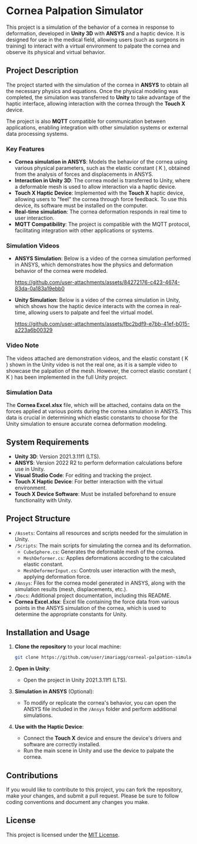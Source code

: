 
# Cornea Palpation Simulator

This project is a simulation of the behavior of a cornea in response to deformation, developed in **Unity 3D** with **ANSYS** and a haptic device. It is designed for use in the medical field, allowing users (such as surgeons in training) to interact with a virtual environment to palpate the cornea and observe its physical and virtual behavior.

## Project Description

The project started with the simulation of the cornea in **ANSYS** to obtain all the necessary physics and equations. Once the physical modeling was completed, the simulation was transferred to **Unity** to take advantage of the haptic interface, allowing interaction with the cornea through the **Touch X** device.

The project is also **MQTT** compatible for communication between applications, enabling integration with other simulation systems or external data processing systems.

### Key Features
- **Cornea simulation in ANSYS**: Models the behavior of the cornea using various physical parameters, such as the elastic constant \( K \), obtained from the analysis of forces and displacements in ANSYS.
- **Interaction in Unity 3D**: The cornea model is transferred to Unity, where a deformable mesh is used to allow interaction via a haptic device.
- **Touch X Haptic Device**: Implemented with the **Touch X** haptic device, allowing users to "feel" the cornea through force feedback. To use this device, its software must be installed on the computer.
- **Real-time simulation**: The cornea deformation responds in real time to user interaction.
- **MQTT Compatibility**: The project is compatible with the MQTT protocol, facilitating integration with other applications or systems.

### Simulation Videos

- **ANSYS Simulation**: Below is a video of the cornea simulation performed in ANSYS, which demonstrates how the physics and deformation behavior of the cornea were modeled.

  https://github.com/user-attachments/assets/84272176-c423-4674-83da-0a183a19ebb0

- **Unity Simulation**: Below is a video of the cornea simulation in Unity, which shows how the haptic device interacts with the cornea in real-time, allowing users to palpate and feel the virtual model.

  https://github.com/user-attachments/assets/fbc2bdf9-e7bb-41ef-b015-a223a6b00329

### Video Note
The videos attached are demonstration videos, and the elastic constant \( K \) shown in the Unity video is not the real one, as it is a sample video to showcase the palpation of the mesh. However, the correct elastic constant \( K \) has been implemented in the full Unity project.

### Simulation Data
The **Cornea Excel.xlsx** file, which will be attached, contains data on the forces applied at various points during the cornea simulation in ANSYS. This data is crucial in determining which elastic constants to choose for the Unity simulation to ensure accurate cornea deformation modeling.

## System Requirements

- **Unity 3D**: Version 2021.3.11f1 (LTS).
- **ANSYS**: Version 2022 R2 to perform deformation calculations before use in Unity.
- **Visual Studio Code**: For editing and tracking the project.
- **Touch X Haptic Device**: For better interaction with the virtual environment.
- **Touch X Device Software**: Must be installed beforehand to ensure functionality with Unity.

## Project Structure

- `/Assets`: Contains all resources and scripts needed for the simulation in Unity.
- `/Scripts`: The main scripts for simulating the cornea and its deformation.
    - `CubeSphere.cs`: Generates the deformable mesh of the cornea.
    - `MeshDeformer.cs`: Applies deformations according to the calculated elastic constant.
    - `MeshDeformerInput.cs`: Controls user interaction with the mesh, applying deformation force.
- `/Ansys`: Files for the cornea model generated in ANSYS, along with the simulation results (mesh, displacements, etc.).
- `/Docs`: Additional project documentation, including this README.
- **Cornea Excel.xlsx**: Excel file containing the force data from various points in the ANSYS simulation of the cornea, which is used to determine the appropriate constants for Unity.

## Installation and Usage

1. **Clone the repository** to your local machine:
   ```bash
   git clone https://github.com/user/imariagg/corneal-palpation-simulation
   ```

2. **Open in Unity**:
   - Open the project in Unity 2021.3.11f1 (LTS).

3. **Simulation in ANSYS** (Optional):
   - To modify or replicate the cornea's behavior, you can open the ANSYS file included in the `/Ansys` folder and perform additional simulations.

4. **Use with the Haptic Device**:
   - Connect the **Touch X** device and ensure the device's drivers and software are correctly installed.
   - Run the main scene in Unity and use the device to palpate the cornea.

## Contributions

If you would like to contribute to this project, you can fork the repository, make your changes, and submit a pull request. Please be sure to follow coding conventions and document any changes you make.

## License

This project is licensed under the [MIT License](LICENSE).
